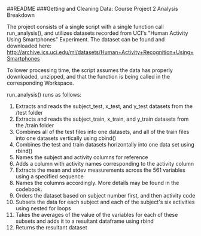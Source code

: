 ##README
###Getting and Cleaning Data: Course Project 2 Analysis Breakdown

The project consists of a single script with a single function call run_analysis(), and utilizes datasets
recorded from UCI's "Human Activity Using Smartphones" Experiment. The dataset can be found and downloaded 
here:
http://archive.ics.uci.edu/ml/datasets/Human+Activity+Recognition+Using+Smartphones 

To lower processing time, the script assumes the data has properly downloaded, unzipped, and that the function
is being called in the corresponding Workspace.

run_analysis() runs as follows:

1. Extracts and reads the subject_test, x_test, and y_test datasets from the /test folder
2. Extracts and reads the subject_train, x_train, and y_train datasets from the /train folder
3. Combines all of the test files into one datasets, and all of the train files into one datasets vertically using cbind()
4. Combines the test and train datasets horizontally into one data set using rbind()
5. Names the subject and activity columns for reference
6. Adds a column with activity names corresponding to the activity column
7. Extracts the mean and stdev measurements across the 561 variables using a specified sequence
8. Names the columns accordingly. More details may be found in the codebook.
9. Orders the dataset based on subject number first, and then activity code 
10. Subsets the data for each subject and each of the subject's six activities using nested for loops
11. Takes the averages of the value of the variables for each of these subsets 
     and adds it to a resultant dataframe using rbind
12. Returns the resultant dataset

 